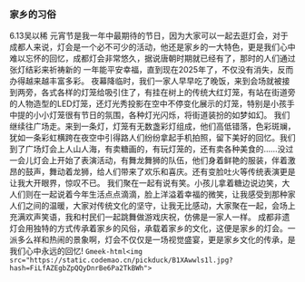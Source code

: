   ### 家乡的习俗
6.13吴以稀
  元宵节是我一年中最期待的节日，因为大家可以一起去逛灯会，对于成都人来说，灯会是一个必不可少的活动，他还是家乡的一大特色，更是我们心中难以忘怀的回忆，成都灯会非常悠久，据说唐朝时期就已经有了，那时的人们通过张灯结彩来祈祷新的 一年能平安幸福，直到现在2025年了，不仅没有消失，反而办得越来越丰富多彩。
  夜幕降临时，我们一家人早早吃了晚饭，来到会场就被接到两旁，各式各样的灯笼给吸引住了，有挂在树上的传统大红灯笼，有站在街道旁的人物造型的LED灯笼，还灯光秀投影在空中不停变化展示的灯笼，特别是小孩手中提的小小灯笼很有节日的氛围，各种灯光闪烁，将街道装扮的如梦如幻。
  我们继续往广场走。来到一条灯，灯笼有无数盏彩灯组成，他们高低错落，色彩斑斓，犹如一条彩虹横跨在夜空中引得路人们纷纷拿起手机拍照，留下美好的回忆。我们到了广场灯会上人山人海，有卖糖画的，有玩灯笼的，还有卖各种美食的……没过一会儿灯会上开始了表演活动，有舞龙舞狮的队伍，他们身着鲜艳的服装，伴着激昂的鼓声，舞动着龙狮，给人们带来了欢乐和喜庆。还有变脸吐火等传统表演更是让我大开眼界，惊叹不已。
  我们聚在一起有说有笑。小孩儿拿着糖边说边笑，大人们则在一起说着今年生活点点滴滴，脸上洋溢着幸福的微笑，让我感受到那种家人们之间的温暖，大家对传统文化的坚守，让我无比感动，大家聚在一起，会场上充满欢声笑语，我和村民们一起跳舞做游戏庆祝，仿佛是一家人一样。
  成都非遗灯会用独特的方式传承着家乡的风俗，承载着家乡的文化，这便是家乡的灯会。一派多么祥和热闹的景象啊，灯会不仅仅是一场视觉盛宴，更是家乡文化的传承，是我们心中永远的回忆!
`Gmeek-html<img src="https://static.codemao.cn/pickduck/B1XAwwls1l.jpg?hash=FiLfAZEgbZpQQyDnrBe6Pa2TkBWh">`